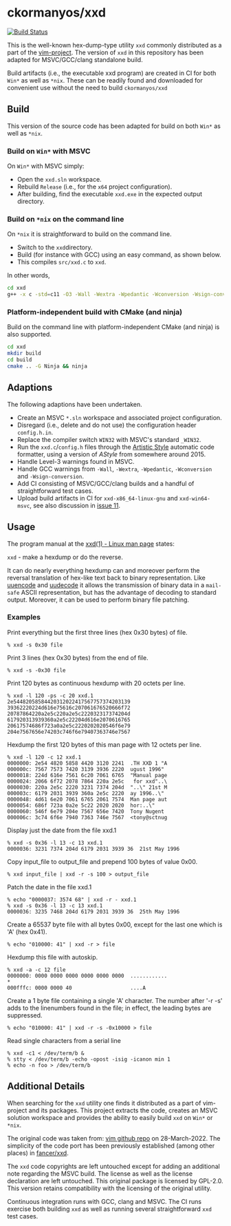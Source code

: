 ﻿ckormanyos/xxd
==================

[![Build Status](https://github.com/ckormanyos/xxd/actions/workflows/xxd.yml/badge.svg)](https://github.com/ckormanyos/xxd/actions)

This is the well-known hex-dump-type utility `xxd` commonly distributed
as a part of the [vim-project](https://www.vim.org).
The version of `xxd` in this repository has been adapted
for MSVC/GCC/clang standalone build.

Build artifacts (i.e., the executable xxd program) are created in CI for both
`Win*` as well as `*nix`. These can be readily found and downloaded for
convenient use without the need to build `ckormanyos/xxd`

## Build

This version of the source code has been adapted for build on both `Win*`
as well as `*nix`.

### Build on `Win*` with MSVC

On `Win*` with MSVC simply:

  - Open the `xxd.sln` workspace.
  - Rebuild `Release` (i.e., for the `x64` project configuration).
  - After building, find the executable `xxd.exe` in the expected output directory.

### Build on `*nix` on the command line

On `*nix` it is straightforward to build on the command line.

  - Switch to the `xxd`directory.
  - Build (for instance with GCC) using an easy command, as shown below.
  - This compiles `src/xxd.c` to `xxd`.

In other words,

```sh
cd xxd
g++ -x c -std=c11 -O3 -Wall -Wextra -Wpedantic -Wconversion -Wsign-conversion src/xxd.c -o xxd
```

### Platform-independent build with CMake (and ninja)

Build on the command line  with platform-independent CMake (and ninja) is also supported.

```sh
cd xxd
mkdir build
cd build
cmake .. -G Ninja && ninja
```

## Adaptions

The following adaptions have been undertaken.

  - Create an MSVC `*.sln` workspace and associated project configuration.
  - Disregard (i.e., delete and do not use) the configuration header `config.h.in`.
  - Replace the compiler switch `WIN32` with MSVC's standard `_WIN32`.
  - Run the `xxd.c`/`config.h` files through the [Artistic Style](http://astyle.sourceforge.net/astyle.html) automatic code formatter, using a version of _AStyle_ from somewhere around 2015.
  - Handle Level-3 warnings found in MSVC.
  - Handle GCC warnings from `-Wall`, `-Wextra`, `-Wpedantic`, `-Wconversion` and `-Wsign-conversion`.
  - Add CI consisting of MSVC/GCC/clang builds and a handful of straightforward test cases.
  - Upload build artifacts in CI for `xxd-x86_64-linux-gnu` and `xxd-win64-msvc`, see also discussion in [issue 11](https://github.com/ckormanyos/xxd/issues/11).

## Usage

The program manual at the [xxd(1) - Linux man page](https://linux.die.net/man/1/xxd)
states:

`xxd` - make a hexdump or do the reverse.

It can do nearly everything hexdump can and moreover perform
the reversal translation of hex-like text back to binary representation.
Like [uuencode](https://linux.die.net/man/1/uuencode)
and [uudecode](https://linux.die.net/man/1/uudecode)
it allows the transmission of binary data in a `mail-safe`
ASCII representation, but has the advantage of decoding to standard output.
Moreover, it can be used to perform binary file patching.

### Examples

Print everything but the first three lines (hex 0x30 bytes) of file.
```
% xxd -s 0x30 file
```

Print 3 lines (hex 0x30 bytes) from the end of file.
```
% xxd -s -0x30 file
```

Print 120 bytes as continuous hexdump with 20 octets per line.
```
% xxd -l 120 -ps -c 20 xxd.1
2e54482058584420312022417567757374203139
39362220224d616e75616c207061676520666f72
20787864220a2e5c220a2e5c222032317374204d
617920313939360a2e5c22204d616e2070616765
20617574686f723a0a2e5c2220202020546f6e79
204e7567656e74203c746f6e79407363746e7567
```

Hexdump the first 120 bytes of this man page with 12 octets per line.
```
% xxd -l 120 -c 12 xxd.1
0000000: 2e54 4820 5858 4420 3120 2241  .TH XXD 1 "A
000000c: 7567 7573 7420 3139 3936 2220  ugust 1996"
0000018: 224d 616e 7561 6c20 7061 6765  "Manual page
0000024: 2066 6f72 2078 7864 220a 2e5c   for xxd"..\
0000030: 220a 2e5c 2220 3231 7374 204d  "..\" 21st M
000003c: 6179 2031 3939 360a 2e5c 2220  ay 1996..\"
0000048: 4d61 6e20 7061 6765 2061 7574  Man page aut
0000054: 686f 723a 0a2e 5c22 2020 2020  hor:..\"
0000060: 546f 6e79 204e 7567 656e 7420  Tony Nugent
000006c: 3c74 6f6e 7940 7363 746e 7567  <tony@sctnug
```

Display just the date from the file xxd.1
```
% xxd -s 0x36 -l 13 -c 13 xxd.1
0000036: 3231 7374 204d 6179 2031 3939 36  21st May 1996
```

Copy input_file to output_file and prepend 100 bytes of value 0x00.
```
% xxd input_file | xxd -r -s 100 > output_file
```

Patch the date in the file xxd.1
```
% echo "0000037: 3574 68" | xxd -r - xxd.1
% xxd -s 0x36 -l 13 -c 13 xxd.1
0000036: 3235 7468 204d 6179 2031 3939 36  25th May 1996
```

Create a 65537 byte file with all bytes 0x00, except for the  last  one which is 'A' (hex 0x41).
```
% echo "010000: 41" | xxd -r > file
```

Hexdump this file with autoskip.
```
% xxd -a -c 12 file
0000000: 0000 0000 0000 0000 0000 0000  ............
*
000fffc: 0000 0000 40                   ....A
```

Create  a  1  byte  file containing a single 'A' character.  The number
after '-r -s' adds to the linenumbers found in the file; in effect, the
leading bytes are suppressed.
```
% echo "010000: 41" | xxd -r -s -0x10000 > file
```

Read single characters from a serial line
```
% xxd -c1 < /dev/term/b &
% stty < /dev/term/b -echo -opost -isig -icanon min 1
% echo -n foo > /dev/term/b
```

## Additional Details

When searching for the `xxd` utility one finds it distributed as a part of vim-project and its packages.
This project extracts the code, creates an MSVC solution workspace and provides
the ability to easily build `xxd` on `Win*` or `*nix`.

The original code was taken from: [vim github repo](https://github.com/vim/vim) on 28-March-2022.
The simplicity of the code port has been previously established (among other places)
in [fancer/xxd](https://github.com/fancer/xxd).

The `xxd` code copyrights are left untouched
except for adding an additional note regarding the MSVC build.
The license as well as the license declaration are left untouched.
This original package is licensed by GPL-2.0. This version retains compatibility with the
licensing of the original utility.

Continuous integration runs with GCC, clang and MSVC.
The CI runs exercise both building `xxd` as well as running
several straightforward `xxd` test cases.
